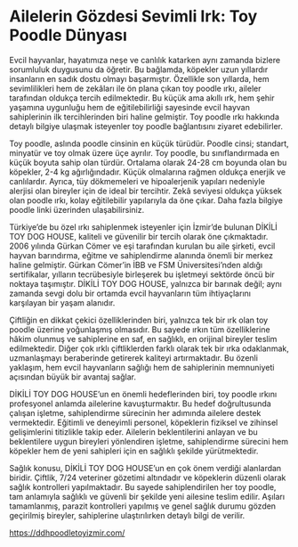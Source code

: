 # Ailelerin Gözdesi Sevimli Irk: Toy Poodle Dünyası
Evcil hayvanlar, hayatımıza neşe ve canlılık katarken aynı zamanda bizlere sorumluluk duygusunu da öğretir. Bu bağlamda, köpekler uzun yıllardır insanların en sadık dostu olmayı başarmıştır. Özellikle son yıllarda, hem sevimlilikleri hem de zekâları ile ön plana çıkan toy poodle ırkı, aileler tarafından oldukça tercih edilmektedir. Bu küçük ama akıllı ırk, hem şehir yaşamına uygunluğu hem de eğitilebilirliği sayesinde evcil hayvan sahiplerinin ilk tercihlerinden biri haline gelmiştir. Toy poodle ırkı hakkında detaylı bilgiye ulaşmak isteyenler toy poodle bağlantısını ziyaret edebilirler.

Toy poodle, aslında poodle cinsinin en küçük türüdür. Poodle cinsi; standart, minyatür ve toy olmak üzere üçe ayrılır. Toy poodle, bu sınıflandırmada en küçük boyuta sahip olan türdür. Ortalama olarak 24-28 cm boyunda olan bu köpekler, 2-4 kg ağırlığındadır. Küçük olmalarına rağmen oldukça enerjik ve canlılardır. Ayrıca, tüy dökmemeleri ve hipoalerjenik yapıları nedeniyle alerjisi olan bireyler için de ideal bir tercihtir. Zekâ seviyesi oldukça yüksek olan poodle ırkı, kolay eğitilebilir yapılarıyla da öne çıkar. Daha fazla bilgiye poodle linki üzerinden ulaşabilirsiniz.

Türkiye’de bu özel ırkı sahiplenmek isteyenler için İzmir’de bulunan DİKİLİ TOY DOG HOUSE, kaliteli ve güvenilir bir tercih olarak öne çıkmaktadır. 2006 yılında Gürkan Cömer ve eşi tarafından kurulan bu aile şirketi, evcil hayvan barındırma, eğitme ve sahiplendirme alanında önemli bir merkez haline gelmiştir. Gürkan Cömer’in İBB ve FSM Üniversitesi’nden aldığı sertifikalar, yılların tecrübesiyle birleşerek bu işletmeyi sektörde öncü bir noktaya taşımıştır. DİKİLİ TOY DOG HOUSE, yalnızca bir barınak değil; aynı zamanda sevgi dolu bir ortamda evcil hayvanların tüm ihtiyaçlarını karşılayan bir yaşam alanıdır.

Çiftliğin en dikkat çekici özelliklerinden biri, yalnızca tek bir ırk olan toy poodle üzerine yoğunlaşmış olmasıdır. Bu sayede ırkın tüm özelliklerine hâkim olunmuş ve sahiplerine en saf, en sağlıklı, en orijinal bireyler teslim edilmektedir. Diğer çok ırklı çiftliklerden farklı olarak tek bir ırka odaklanmak, uzmanlaşmayı beraberinde getirerek kaliteyi artırmaktadır. Bu özenli yaklaşım, hem evcil hayvanların sağlığı hem de sahiplerinin memnuniyeti açısından büyük bir avantaj sağlar.

DİKİLİ TOY DOG HOUSE’un en önemli hedeflerinden biri, toy poodle ırkını profesyonel anlamda ailelerine kavuşturmaktır. Bu hedef doğrultusunda çalışan işletme, sahiplendirme sürecinin her adımında ailelere destek vermektedir. Eğitimli ve deneyimli personel, köpeklerin fiziksel ve zihinsel gelişimlerini titizlikle takip eder. Ailelerin beklentilerini anlayan ve bu beklentilere uygun bireyleri yönlendiren işletme, sahiplendirme sürecini hem köpekler hem de yeni sahipleri için en sağlıklı şekilde yürütmektedir.

Sağlık konusu, DİKİLİ TOY DOG HOUSE’un en çok önem verdiği alanlardan biridir. Çiftlik, 7/24 veteriner gözetimi altındadır ve köpeklerin düzenli olarak sağlık kontrolleri yapılmaktadır. Bu sayede sahiplendirilen her toy poodle, tam anlamıyla sağlıklı ve güvenli bir şekilde yeni ailesine teslim edilir. Aşıları tamamlanmış, parazit kontrolleri yapılmış ve genel sağlık durumu gözden geçirilmiş bireyler, sahiplerine ulaştırılırken detaylı bilgi de verilir.

https://ddhpoodletoyizmir.com/
